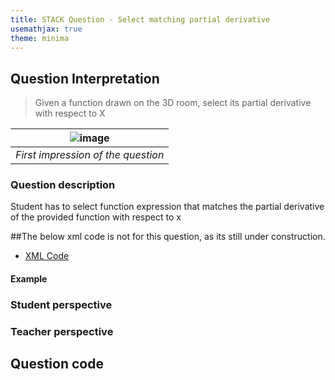 ```yaml
---
title: STACK Question - Select matching partial derivative
usemathjax: true
theme: minima
---
```


## Question Interpretation

> Given a function drawn on the 3D room, select its partial derivative with respect to X

| ![image](https://user-images.githubusercontent.com/43517080/210074812-a0b0480e-6703-4143-a6cd-2d64b93860c0.png) |
|:--:|
| *First impression of the question* |

### Question description
Student has to select function expression that matches the partial derivative of the provided function with respect to x


##The below xml code is not for this question, as its still under construction.
- [XML Code](XML/question-select-matching-function.xml) 

#### Example



### Student perspective


### Teacher perspective

## Question code

